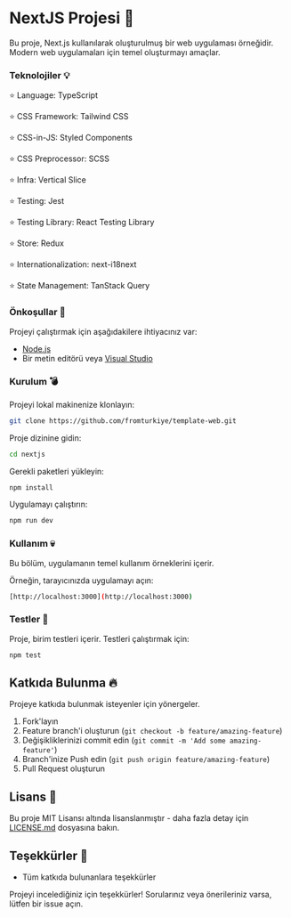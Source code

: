 
# NextJS Projesi :loudspeaker:

Bu proje, Next.js kullanılarak oluşturulmuş bir web uygulaması örneğidir. Modern web uygulamaları için temel oluşturmayı amaçlar.

### Teknolojiler :bulb:
:star: Language: TypeScript

:star: CSS Framework: Tailwind CSS

:star: CSS-in-JS: Styled Components

:star: CSS Preprocessor: SCSS

:star: Infra: Vertical Slice

:star: Testing: Jest

:star: Testing Library: React Testing Library

:star: Store: Redux

:star: Internationalization: next-i18next

:star: State Management: TanStack Query

### Önkoşullar :paperclip:

Projeyi çalıştırmak için aşağıdakilere ihtiyacınız var:

- [Node.js](https://nodejs.org/)
- Bir metin editörü veya [Visual Studio](https://visualstudio.microsoft.com)

### Kurulum :bomb:

Projeyi lokal makinenize klonlayın:

```bash
git clone https://github.com/fromturkiye/template-web.git
```

Proje dizinine gidin:

```bash
cd nextjs
```

Gerekli paketleri yükleyin:

```bash
npm install
```

Uygulamayı çalıştırın:

```bash
npm run dev
```

### Kullanım :skull:

Bu bölüm, uygulamanın temel kullanım örneklerini içerir.

Örneğin, tarayıcınızda uygulamayı açın:

```bash
[http://localhost:3000](http://localhost:3000)
```

### Testler :hankey:

Proje, birim testleri içerir. Testleri çalıştırmak için:

```bash
npm test
```

## Katkıda Bulunma :fire:

Projeye katkıda bulunmak isteyenler için yönergeler.

1. Fork'layın
2. Feature branch'i oluşturun (`git checkout -b feature/amazing-feature`)
3. Değişikliklerinizi commit edin (`git commit -m 'Add some amazing-feature'`)
4. Branch'inize Push edin (`git push origin feature/amazing-feature`)
5. Pull Request oluşturun

## Lisans :page_facing_up:

Bu proje MIT Lisansı altında lisanslanmıştır - daha fazla detay için [LICENSE.md](https://github.com/fromturkiye/template-web/blob/master/LICENSE) dosyasına bakın.

## Teşekkürler :pray:
- Tüm katkıda bulunanlara teşekkürler

Projeyi incelediğiniz için teşekkürler! Sorularınız veya önerileriniz varsa, lütfen bir issue açın.
